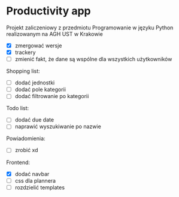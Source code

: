 # Productivity app

Projekt zaliczeniowy z przedmiotu Programowanie w języku Python realizowanym na AGH UST w Krakowie

- [x] zmergować wersje
- [x] trackery
- [ ] zmienić fakt, że dane są wspólne dla wszystkich użytkowników

Shopping list: 
- [ ] dodać jednostki 
- [ ] dodać pole kategorii
- [ ] dodać filtrowanie po kategorii

Todo list:
- [ ] dodać due date
- [ ] naprawić wyszukiwanie po nazwie

Powiadomienia:
- [ ] zrobić xd

Frontend:
- [x] dodać navbar
- [ ] css dla plannera
- [ ] rozdzielić templates
